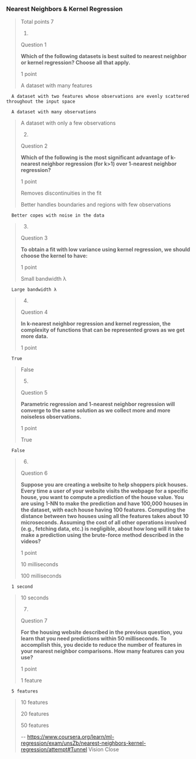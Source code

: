 ### Nearest Neighbors & Kernel Regression
> 
> Total points 7
> 
> 1.
> 
> Question 1
> 
> **Which of the following datasets is best suited to nearest neighbor or kernel regression? Choose all that apply.**
> 
> 1 point
> 
>  A dataset with many features 
> 

      A dataset with two features whose observations are evenly scattered throughout the input space 
> 

      A dataset with many observations 
> 
>  A dataset with only a few observations 
> 
> 2.
> 
> Question 2
> 
> **Which of the following is the most significant advantage of k-nearest neighbor regression (for k>1) over 1-nearest neighbor regression?**
> 
> 1 point
> 
>  Removes discontinuities in the fit 
> 
>  Better handles boundaries and regions with few observations 
> 

      Better copes with noise in the data 
> 
> 3.
> 
> Question 3
> 
> **To obtain a fit with low variance using kernel regression, we should choose the kernel to have:**
> 
> 1 point
> 
>  Small bandwidth λ 
> 

      Large bandwidth λ 
> 
> 4.
> 
> Question 4
> 
> **In k-nearest neighbor regression and kernel regression, the complexity of functions that can be represented grows as we get more data.**
> 
> 1 point
> 

      True 
> 
>  False 
> 
> 5.
> 
> Question 5
> 
> **Parametric regression and 1-nearest neighbor regression will converge to the same solution as we collect more and more noiseless observations.**
> 
> 1 point
> 
>  True 
> 

      False 
> 
> 6.
> 
> Question 6
> 
> **Suppose you are creating a website to help shoppers pick houses. Every time a user of your website visits the webpage for a specific house, you want to compute a prediction of the house value. You are using 1-NN to make the prediction and have 100,000 houses in the dataset, with each house having 100 features. Computing the distance between two houses using all the features takes about 10 microseconds. Assuming the cost of all other operations involved (e.g., fetching data, etc.) is negligible, about how long will it take to make a prediction using the brute-force method described in the videos?**
> 
> 1 point
> 
>  10 milliseconds 
> 
>  100 milliseconds 
> 

      1 second 
> 
>  10 seconds 
> 
> 7.
> 
> Question 7
> 
> **For the housing website described in the previous question, you learn that you need predictions within 50 milliseconds. To accomplish this, you decide to reduce the number of features in your nearest neighbor comparisons. How many features can you use?**
> 
> 1 point
> 
>  1 feature 
> 

      5 features 
> 
>  10 features 
> 
>  20 features 
> 
>  50 features
>
> -- https://www.coursera.org/learn/ml-regression/exam/unsZb/nearest-neighbors-kernel-regression/attempt#Tunnel Vision Close
